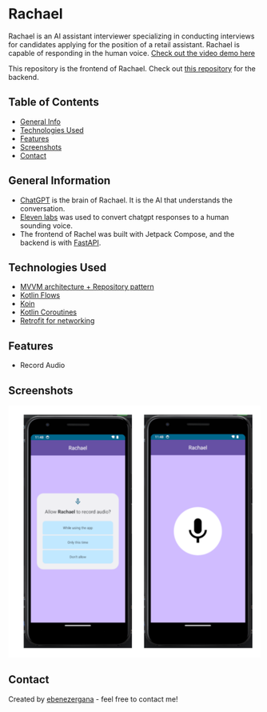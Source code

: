 # Rachael
Rachael is an AI assistant interviewer specializing in conducting interviews for candidates applying for the position of a retail assistant. 
Rachael is capable of responding in the human voice. 
[Check out the video demo here](https://share.descript.com/view/pFrgXxoBwBY)

This repository is the frontend of Rachael. 
Check out [this repository](https://github.com/Eben001/RachealChat-Backend) for the backend.

## Table of Contents
* [General Info](#general-information)
* [Technologies Used](#technologies-used)
* [Features](#features)
* [Screenshots](#screenshots)
* [Contact](#contact)



## General Information
- [ChatGPT](https://chat.openai.com/) is the brain of Rachael. It is the AI that understands the conversation.
- [Eleven labs](https://elevenlabs.io/) was used to convert chatgpt responses to a human sounding voice.  
- The frontend of Rachel was built with Jetpack Compose, and the backend is with [FastAPI](https://fastapi.tiangolo.com/).

## Technologies Used
- [MVVM architecture + Repository pattern](https://developer.android.com/codelabs/basic-android-kotlin-training-repository-pattern#0)
- [Kotlin Flows](https://developer.android.com/kotlin/flow)
- [Koin](https://insert-koin.io/docs/setup/koin/)
- [Kotlin Coroutines](https://developer.android.com/kotlin/coroutines)
- [Retrofit for networking](https://square.github.io/retrofit/)

## Features
- Record Audio

## Screenshots
![Screenshot](screenshot.png)
## Contact
Created by [ebenezergana](https://www.linkedin.com/in/ebenezergana/) - feel free to contact me!

